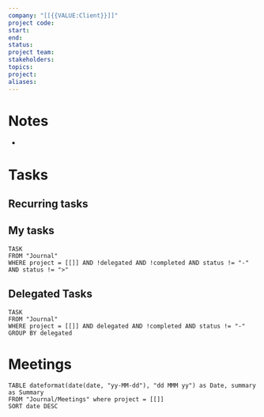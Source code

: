 ```yaml
---
company: "[[{{VALUE:Client}}]]"
project code: 
start: 
end: 
status: 
project team: 
stakeholders: 
topics: 
project: 
aliases:
---
```


# Notes

- 


# Tasks
## Recurring tasks


## My tasks 

```dataview
TASK
FROM "Journal"
WHERE project = [[]] AND !delegated AND !completed AND status != "-" AND status != ">"
```


## Delegated Tasks

```dataview
TASK
FROM "Journal"
WHERE project = [[]] AND delegated AND !completed AND status != "-" 
GROUP BY delegated
```

# Meetings

```dataview
TABLE dateformat(date(date, "yy-MM-dd"), "dd MMM yy") as Date, summary as Summary
FROM "Journal/Meetings" where project = [[]]
SORT date DESC
```